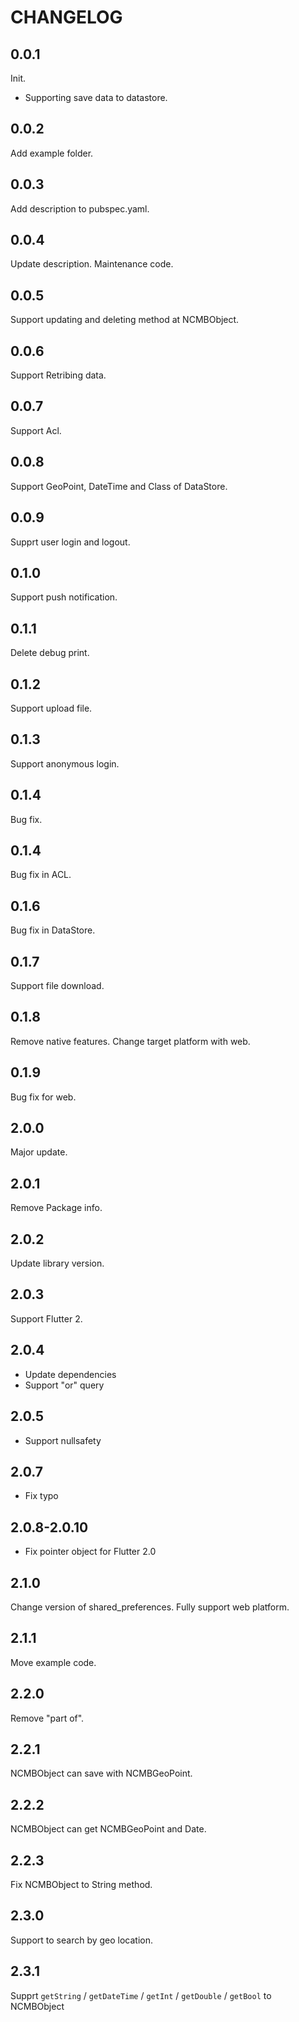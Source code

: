 # CHANGELOG

## 0.0.1

Init.

- Supporting save data to datastore.

## 0.0.2

Add example folder.

## 0.0.3

Add description to pubspec.yaml.

## 0.0.4

Update description. Maintenance code.

## 0.0.5

Support updating and deleting method at NCMBObject.

## 0.0.6

Support Retribing data.

## 0.0.7

Support Acl.

## 0.0.8

Support GeoPoint, DateTime and Class of DataStore.

## 0.0.9

Supprt user login and logout.

## 0.1.0

Support push notification.

## 0.1.1

Delete debug print.

## 0.1.2

Support upload file.

## 0.1.3

Support anonymous login.

## 0.1.4

Bug fix.

## 0.1.4

Bug fix in ACL.

## 0.1.6

Bug fix in DataStore.

## 0.1.7

Support file download.

## 0.1.8

Remove native features. Change target platform with web.

## 0.1.9

Bug fix for web.

## 2.0.0

Major update.

## 2.0.1

Remove Package info.

## 2.0.2

Update library version.

## 2.0.3

Support Flutter 2.

## 2.0.4

- Update dependencies
- Support "or" query

## 2.0.5

- Support nullsafety

## 2.0.7

- Fix typo

## 2.0.8-2.0.10

- Fix pointer object for Flutter 2.0

## 2.1.0

Change version of shared_preferences. Fully support web platform.

## 2.1.1

Move example code.

## 2.2.0

Remove "part of".

## 2.2.1

NCMBObject can save with NCMBGeoPoint.

## 2.2.2

NCMBObject can get NCMBGeoPoint and Date.

## 2.2.3

Fix NCMBObject to String method.

## 2.3.0

Support to search by geo location.

## 2.3.1

Supprt `getString` / `getDateTime` / `getInt` / `getDouble` / `getBool` to NCMBObject
